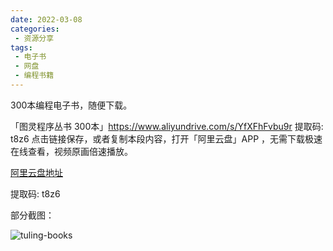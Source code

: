 ```yaml
---
date: 2022-03-08
categories:
 - 资源分享
tags:
 - 电子书
 - 网盘
 - 编程书籍
---
```


300本编程电子书，随便下载。

「图灵程序丛书 300本」https://www.aliyundrive.com/s/YfXFhFvbu9r 提取码: t8z6 点击链接保存，或者复制本段内容，打开「阿里云盘」APP ，无需下载极速在线查看，视频原画倍速播放。

[阿里云盘地址](https://www.aliyundrive.com/s/YfXFhFvbu9r )

提取码: t8z6

部分截图：

![tuling-books](https://www.nullpointer.site/images/tuling-books.png)

